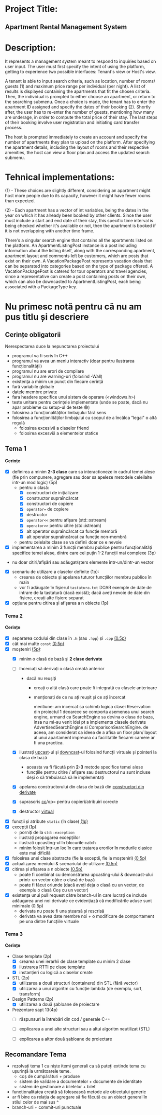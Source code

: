 # Project Title:
## Apartment Rental Management System
# Description:
It represents a management system meant to respond to inquiries based on user input. The user must
first specify the intent of using the platform, getting to experience two possible interfaces: Tenant's view
or Host's view.

A tenant is able to input search criteria, such as location, number of rooms/ guests (1) and maximum price range per
individual (per night). A list of results is displayed containing the apartments that fit the chosen criteria.
Then, the individual is prompted to either choose an apartment, or return to the searching submenu. Once a choice is made, the
tenant has to enter the apartment ID assigned and specify the dates of their booking (2). Shortly after, the user
has to re-enter the number of guests, mentioning how many are underage, in order to compute the total price of their stay.
The last steps of their booking involve user registration and initiating card transfer process.

The host is prompted immediately to create an account and specify the number of apartments they plan to upload on the platform.
After specifying the apartment details, including the layout of rooms and their respective amenities, the host can view a floor plan
and access the updated search submenu.

# Tehnical implementations:

(1) - These choices are slightly different, considering an apartment might host more people due to its capacity,
however it might have fewer rooms than expected.

(2) - Each apartment has a vector of int variables, being the dates in the year on which it has already been booked by
other clients. Since the user must include a start and end date of their stay, this specific time interval is being checked
whether it's available or not, then the apartment is booked if it is not overlapping with another time frame.

There's a singular search engine that contains all the apartments listed on the platform. An ApartmentListingPost instance
is a post including information about the listing itself, along with the corresponding apartment, apartment layout
and comments left by customers, which are posts that exist on their own. A VacationPackagePost represents vacation deals that
can be separated into categories based on the type of package offered. A VacationPackagePost is catered for tour operators and
travel agencies, since a representative can create a post containing posts on their own, which can also be downcasted to
ApartmentListingPost, each being associated with a PackageType key.

# Nu primesc notă pentru că nu am pus titlu și descriere

## Cerințe obligatorii

Nerespectarea duce la nepunctarea proiectului

- programul va fi scris în C++
- programul va avea un meniu interactiv (doar pentru ilustrarea funcționalității)
- programul nu are erori de compilare
- programul nu are warning-uri (folosind -Wall)
- existența a minim un punct din fiecare cerință
- fară variabile globale
- datele membre private
- fara headere specifice unui sistem de operare (<windows.h>)
- teste unitare pentru cerințele implementate (unde se poate, dacă nu apar probleme cu setup-ul de teste 😅)
- folosirea a funcționalităților limbajului fără sens
- folosirea a funcționlităților limbajului cu scopul de a încălca "legal" o altă regulă
  - folosirea excesivă a claselor friend
  - folosirea excesviă a elementelor statice

## Tema 1

#### Cerințe
- [x] definirea a minim **2-3 clase** care sa interactioneze in cadrul temei alese (fie prin compunere, agregare sau doar sa apeleze metodele celeilalte intr-un mod logic) (5p)
  - pentru o clasă:
    - [x] constructori de inițializare
    - [x] constructor supraîncărcat
    - [x] constructori de copiere
    - [x] `operator=` de copiere
    - [x] destructor
    - [x] `operator<<` pentru afișare (std::ostream)
    - [x] `operator>>` pentru citire (std::istream)
    - [x] alt operator supraîncărcat ca funcție membră
    - [x] alt operator supraîncărcat ca funcție non-membră
  - pentru celelalte clase se va definii doar ce e nevoie
- [x] implementarea a minim 3 funcții membru publice pentru funcționalități specifice temei alese, dintre care cel puțin 1-2 funcții mai complexe (3p)
- nu doar citiri/afișări sau adăugat/șters elemente într-un/dintr-un vector
- [x] scenariu de utilizare a claselor definite (1p):
  - crearea de obiecte și apelarea tuturor funcțiilor membru publice în main
  - vor fi adăugate în fișierul `tastatura.txt` DOAR exemple de date de intrare de la tastatură (dacă există); dacă aveți nevoie de date din fișiere, creați alte fișiere separat
- [x] opțiune pentru citirea și afișarea a n obiecte (1p)

### Tema 2

#### Cerințe
- [x] separarea codului din clase în `.h` (sau `.hpp`) și `.cpp` [(0.5p)](https://github.com/Ionnier/poo/tree/main/proiect/P01#separarea-implement%C4%83rii-metodelor-din-clase)
- [x] cât mai multe `const` [(0.5p)](https://github.com/Ionnier/poo/tree/main/labs/L04#reminder-const-everywhere)
- [x] moșteniri [(5p)](https://github.com/Ionnier/poo/tree/main/labs/L04#exemplu):
  - [x] minim o clasă de bază și **2 clase derivate**
  - [ ] încercați să derivați o clasă creată anterior
    - dacă nu reușiți
      - creați o altă clasă care poate fi integrată cu clasele anterioare
      - menționați de ce nu ați reușit și ce ați încercat

        mentiune: am incercat sa schimb logica clasei Reservation din proiectul 1 deoarece se comporta asemenea unui search engine, urmand ca SearchEngine sa devina o clasa de baza, insa nu mi-au venit idei pt a implementa clasele derivate AdvertisedSearchEngine si ComparisonSearchEngine.
        de aceea, am considerat ca ideea de a afisa un floor plan/ layout al unui apartament impreuna cu facilitatile fiecarei camere ar fi una practica.

  - [x] ilustrați [upcast](https://github.com/Ionnier/poo/tree/main/labs/L04#solu%C8%9Bie-func%C8%9Bii-virtuale-late-binding)-ul și [downcast](https://github.com/Ionnier/poo/tree/main/labs/L04#smarter-downcast-dynamic-cast)-ul folosind funcții virtuale și pointeri la clasa de bază
    - aceasta va fi făcută prin **2-3** metode specifice temei alese
    - funcțiile pentru citire / afișare sau destructorul nu sunt incluse deși o să trebuiască să le implementați
  - [x] apelarea constructorului din clasa de bază din [constructori din derivate](https://github.com/Ionnier/poo/tree/main/labs/L04#comportamentul-constructorului-la-derivare)
  - [x] suprascris [cc](https://github.com/Ionnier/poo/tree/main/labs/L04#comportamentul-constructorului-de-copiere-la-derivare)/op= pentru copieri/atribuiri corecte
  - [x] destructor [virtual](https://github.com/Ionnier/poo/tree/main/labs/L04#solu%C8%9Bie-func%C8%9Bii-virtuale-late-binding)
- [x] funcții și atribute `static` (în clase) [(1p)](https://github.com/Ionnier/poo/tree/main/labs/L04#static)
- [x] excepții [(1p)](https://github.com/Ionnier/poo/tree/main/labs/L04#exception-handling)
  - porniți de la `std::exception`
  - ilustrați propagarea excepțiilor
  - ilustrati upcasting-ul în blocurile catch
  - minim folosit într-un loc în care tratarea erorilor în modurile clasice este mai dificilă
- [x] folosirea unei clase abstracte (fie la exceptii, fie la moșteniri) [(0.5p)](https://github.com/Ionnier/poo/tree/main/labs/L04#clase-abstracte)
- [x] actualizarea meniului & scenariului de utilizare [(0.5p)](https://github.com/Ionnier/oop-template-t1/blob/main/main.cpp#L16)
- [x] citirea și afișarea a n obiecte [(0.5p)](https://github.com/Ionnier/oop-template-t1/blob/main/main.cpp#L13)
  - poate fi combinat cu demonstrarea upcasting-ului & downcast-ului printr-un vector către o clasă de bază
  - poate fi făcut oriunde (dacă aveți deja o clasă cu un vector, de exemplu o clasă Coș cu un vector<Produs>)
- [x] existența unui pull request către branch-ul în care lucrați ce include adăugarea unei noi derivate ce evidențiază că modificările aduse sunt minimale (0.5p)
  - derivata nu poate fi una ștearsă și rescrisă
  - derivata va avea date membre noi + o modificare de comportament pe una dintre funcțiile virtuale

### Tema 3

#### Cerințe
- Clase template (2p)
  - [x] crearea unei ierarhii de clase template cu minim 2 clase
  - [x] ilustrarea RTTI pe clase template
  - [x] instanțieri cu logică a claselor create
- STL (2p)
  - [x] utilizarea a două structuri (containere) din STL (fără vector)
  - [x] utilizarea a unui algoritm cu funcție lambda (de exemplu, sort, transform)
- Design Patterns (2p)
  - [x] utilizarea a două șabloane de proiectare
- Prezentare sapt 13(4p)
  - [ ] răspunsuri la întrebări din cod / generale C++
  - [ ] explicarea a unei alte structuri sau a altui algoritm neutilizat (STL)
  - [ ] explicarea a altor două șabloane de proiectare


## Recomandare Tema

* rezolvați tema 1 cu niște itemi generali ca să puteți extinde tema cu ușurință la următoarele teme.
  - coș de cumpărături + produse
  - sistem de validare a documentelor + documente de identitate
  - sistem de gestionare a biletelor + bilet
* funcționalitatea creată să folosească metode ale obiectului generic
* ar fi bine ca relația de agregare să fie făcută cu un obiect general în stilul celor de mai sus ^
* branch-uri + commit-uri punctuale